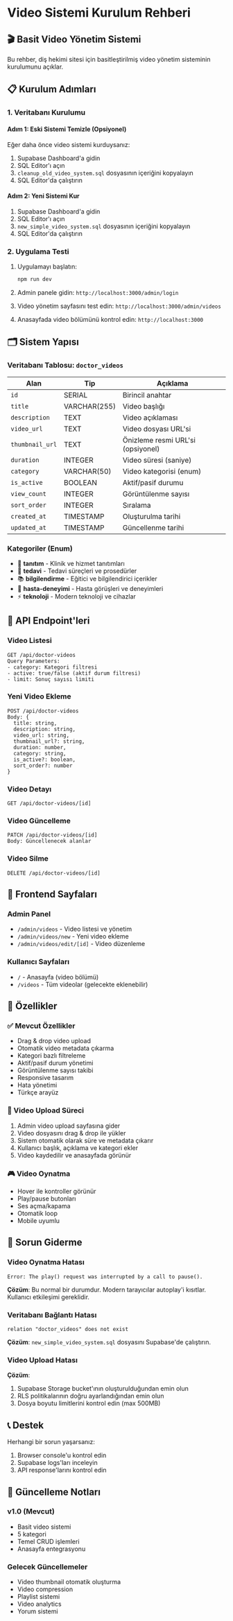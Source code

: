 # Video Sistemi Kurulum Rehberi

## 🎬 Basit Video Yönetim Sistemi

Bu rehber, diş hekimi sitesi için basitleştirilmiş video yönetim sisteminin kurulumunu açıklar.

## 📋 Kurulum Adımları

### 1. Veritabanı Kurulumu

#### Adım 1: Eski Sistemi Temizle (Opsiyonel)
Eğer daha önce video sistemi kurduysanız:

1. Supabase Dashboard'a gidin
2. SQL Editor'ı açın
3. `cleanup_old_video_system.sql` dosyasının içeriğini kopyalayın
4. SQL Editor'da çalıştırın

#### Adım 2: Yeni Sistemi Kur
1. Supabase Dashboard'a gidin
2. SQL Editor'ı açın
3. `new_simple_video_system.sql` dosyasının içeriğini kopyalayın
4. SQL Editor'da çalıştırın

### 2. Uygulama Testi

1. Uygulamayı başlatın:
   ```bash
   npm run dev
   ```

2. Admin panele gidin: `http://localhost:3000/admin/login`

3. Video yönetim sayfasını test edin: `http://localhost:3000/admin/videos`

4. Anasayfada video bölümünü kontrol edin: `http://localhost:3000`

## 🗂️ Sistem Yapısı

### Veritabanı Tablosu: `doctor_videos`

| Alan | Tip | Açıklama |
|------|-----|----------|
| `id` | SERIAL | Birincil anahtar |
| `title` | VARCHAR(255) | Video başlığı |
| `description` | TEXT | Video açıklaması |
| `video_url` | TEXT | Video dosyası URL'si |
| `thumbnail_url` | TEXT | Önizleme resmi URL'si (opsiyonel) |
| `duration` | INTEGER | Video süresi (saniye) |
| `category` | VARCHAR(50) | Video kategorisi (enum) |
| `is_active` | BOOLEAN | Aktif/pasif durumu |
| `view_count` | INTEGER | Görüntülenme sayısı |
| `sort_order` | INTEGER | Sıralama |
| `created_at` | TIMESTAMP | Oluşturulma tarihi |
| `updated_at` | TIMESTAMP | Güncellenme tarihi |

### Kategoriler (Enum)

- 🏥 **tanıtım** - Klinik ve hizmet tanıtımları
- 🦷 **tedavi** - Tedavi süreçleri ve prosedürler
- 📚 **bilgilendirme** - Eğitici ve bilgilendirici içerikler
- 👥 **hasta-deneyimi** - Hasta görüşleri ve deneyimleri
- ⚡ **teknoloji** - Modern teknoloji ve cihazlar

## 🔧 API Endpoint'leri

### Video Listesi
```
GET /api/doctor-videos
Query Parameters:
- category: Kategori filtresi
- active: true/false (aktif durum filtresi)
- limit: Sonuç sayısı limiti
```

### Yeni Video Ekleme
```
POST /api/doctor-videos
Body: {
  title: string,
  description: string,
  video_url: string,
  thumbnail_url?: string,
  duration: number,
  category: string,
  is_active?: boolean,
  sort_order?: number
}
```

### Video Detayı
```
GET /api/doctor-videos/[id]
```

### Video Güncelleme
```
PATCH /api/doctor-videos/[id]
Body: Güncellenecek alanlar
```

### Video Silme
```
DELETE /api/doctor-videos/[id]
```

## 📱 Frontend Sayfaları

### Admin Panel
- `/admin/videos` - Video listesi ve yönetim
- `/admin/videos/new` - Yeni video ekleme
- `/admin/videos/edit/[id]` - Video düzenleme

### Kullanıcı Sayfaları
- `/` - Anasayfa (video bölümü)
- `/videos` - Tüm videolar (gelecekte eklenebilir)

## 🎯 Özellikler

### ✅ Mevcut Özellikler
- Drag & drop video upload
- Otomatik video metadata çıkarma
- Kategori bazlı filtreleme
- Aktif/pasif durum yönetimi
- Görüntülenme sayısı takibi
- Responsive tasarım
- Hata yönetimi
- Türkçe arayüz

### 🔄 Video Upload Süreci
1. Admin video upload sayfasına gider
2. Video dosyasını drag & drop ile yükler
3. Sistem otomatik olarak süre ve metadata çıkarır
4. Kullanıcı başlık, açıklama ve kategori ekler
5. Video kaydedilir ve anasayfada görünür

### 🎮 Video Oynatma
- Hover ile kontroller görünür
- Play/pause butonları
- Ses açma/kapama
- Otomatik loop
- Mobile uyumlu

## 🚨 Sorun Giderme

### Video Oynatma Hatası
```
Error: The play() request was interrupted by a call to pause().
```
**Çözüm**: Bu normal bir durumdur. Modern tarayıcılar autoplay'i kısıtlar. Kullanıcı etkileşimi gereklidir.

### Veritabanı Bağlantı Hatası
```
relation "doctor_videos" does not exist
```
**Çözüm**: `new_simple_video_system.sql` dosyasını Supabase'de çalıştırın.

### Video Upload Hatası
**Çözüm**: 
1. Supabase Storage bucket'ının oluşturulduğundan emin olun
2. RLS politikalarının doğru ayarlandığından emin olun
3. Dosya boyutu limitlerini kontrol edin (max 500MB)

## 📞 Destek

Herhangi bir sorun yaşarsanız:
1. Browser console'u kontrol edin
2. Supabase logs'ları inceleyin
3. API response'larını kontrol edin

## 🔄 Güncelleme Notları

### v1.0 (Mevcut)
- Basit video sistemi
- 5 kategori
- Temel CRUD işlemleri
- Anasayfa entegrasyonu

### Gelecek Güncellemeler
- Video thumbnail otomatik oluşturma
- Video compression
- Playlist sistemi
- Video analytics
- Yorum sistemi 